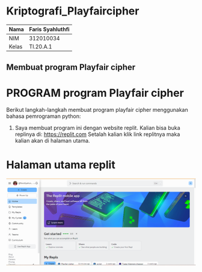 # Kriptografi_Playfaircipher


| Nama      | Faris Syahluthfi |
| ----------- | ----------- |
| NIM     | 312010034       |
| Kelas   | TI.20.A.1        |

## Membuat program Playfair cipher
# PROGRAM program Playfair cipher
Berikut langkah-langkah membuat program playfair cipher menggunakan bahasa pemrograman python:
1. Saya membuat program ini dengan website replit. Kalian bisa buka replinya di: https://replit.com
Setalah kalian klik link replitnya maka kalian akan di halaman utama.
# Halaman utama replit
![replit1](output/replit1.png)
